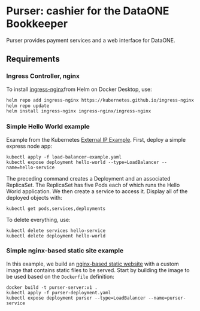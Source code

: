# Purser: cashier for the DataONE Bookkeeper

Purser provides payment services and a web interface for DataONE.


## Requirements

### Ingress Controller, nginx

To install [ingress-nginx](https://kubernetes.github.io/ingress-nginx/deploy/#docker-desktop)from Helm on Docker Desktop, use:

```bash
helm repo add ingress-nginx https://kubernetes.github.io/ingress-nginx
helm repo update
helm install ingress-nginx ingress-nginx/ingress-nginx
```

### Simple Hello World example

Example from the Kubernetes [External IP Example](https://kubernetes.io/docs/tutorials/stateless-application/expose-external-ip-address/). 
First, deploy a simple express node app:

```
kubectl apply -f load-balancer-example.yaml
kubectl expose deployment hello-world --type=LoadBalancer --name=hello-service
```

The preceding command creates a Deployment and an associated ReplicaSet. The ReplicaSet has five Pods each of which runs the Hello World application. We then create a service to access it. Display all of the deployed objects with:

```
kubectl get pods,services,deployments
```

To delete everything, use:

```
kubectl delete services hello-service
kubectl delete deployment hello-world
```

### Simple nginx-based static site example

In this example, we build an [nginx-based static website](https://igou.io/blog/20191108-static-website-in-a-container/) with a custom image that contains static files to be served.  Start by building the image to be used based on the `Dockerfile` definition:

```
docker build -t purser-server:v1 .
kubectl apply -f purser-deployment.yaml
kubectl expose deployment purser --type=LoadBalancer --name=purser-service
```
